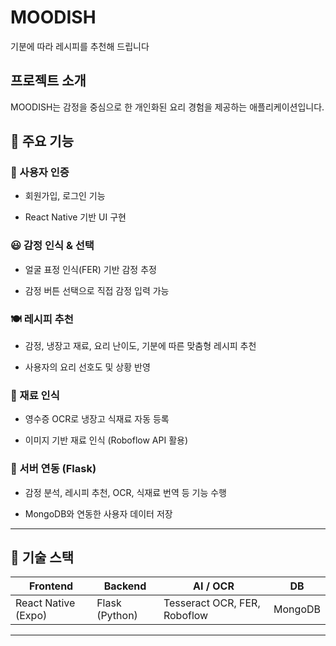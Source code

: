# MOODISH
기분에 따라 레시피를 추천해 드립니다


## 프로젝트 소개
MOODISH는 감정을 중심으로 한 개인화된 요리 경험을 제공하는 애플리케이션입니다.


## 📱 주요 기능


### 🙍 사용자 인증

- 회원가입, 로그인 기능
  
- React Native 기반 UI 구현


### 😃 감정 인식 & 선택

- 얼굴 표정 인식(FER) 기반 감정 추정
  
- 감정 버튼 선택으로 직접 감정 입력 가능


### 🍽️ 레시피 추천

- 감정, 냉장고 재료, 요리 난이도, 기분에 따른 맞춤형 레시피 추천
  
- 사용자의 요리 선호도 및 상황 반영


### 🛒 재료 인식

- 영수증 OCR로 냉장고 식재료 자동 등록
  
- 이미지 기반 재료 인식 (Roboflow API 활용)


### 🧠 서버 연동 (Flask)

- 감정 분석, 레시피 추천, OCR, 식재료 번역 등 기능 수행
  
- MongoDB와 연동한 사용자 데이터 저장


---

## 🧰 기술 스택

| Frontend | Backend | AI / OCR | DB |
|----------|---------|----------|----|
| React Native (Expo) | Flask (Python) | Tesseract OCR, FER, Roboflow | MongoDB |

---
